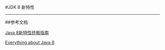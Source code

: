 #JDK 8 新特性


---
##参考文档

[Java 8新特性终极指南](http://www.importnew.com/11908.html)

[Everything about Java 8](http://www.techempower.com/blog/2013/03/26/everything-about-java-8/)





